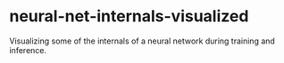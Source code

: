 # neural-net-internals-visualized
Visualizing some of the internals of a neural network during training and inference.
